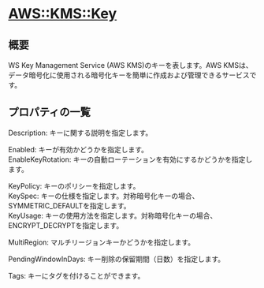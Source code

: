 # [AWS::KMS::Key](https://docs.aws.amazon.com/AWSCloudFormation/latest/UserGuide/aws-resource-kms-key.html)

## 概要
WS Key Management Service (AWS KMS)のキーを表します。AWS KMSは、データ暗号化に使用される暗号化キーを簡単に作成および管理できるサービスです。

## プロパティの一覧
Description: キーに関する説明を指定します。  

Enabled: キーが有効かどうかを指定します。  
EnableKeyRotation: キーの自動ローテーションを有効にするかどうかを指定します。  

KeyPolicy: キーのポリシーを指定します。  
KeySpec: キーの仕様を指定します。対称暗号化キーの場合、SYMMETRIC_DEFAULTを指定します。  
KeyUsage: キーの使用方法を指定します。対称暗号化キーの場合、ENCRYPT_DECRYPTを指定します。  

MultiRegion: マルチリージョンキーかどうかを指定します。  

PendingWindowInDays: キー削除の保留期間（日数）を指定します。  

Tags: キーにタグを付けることができます。  